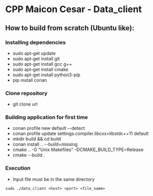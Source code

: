 # CPP Maicon Cesar - Data_client

## How to build from scratch (Ubuntu like):

### Installing dependencies
- sudo apt-get update
- sudo apt-get install git
- sudo apt-get install gcc g++
- sudo apt-get install cmake
- sudo apt-get install python3-pip
- pip install conan

### Clone repository
- git clone url

### Building application for first time
- conan profile new default --detect 
- conan profile update settings.compiler.libcxx=libstdc++11 default
- mkdir build && cd build
- conan install .. --build=missing
- cmake .. -G "Unix Makefiles" -DCMAKE_BUILD_TYPE=Release
- cmake --build .

### Execution
- Input file must be in the same directory 


```
sudo ./data_client <host> <port> <file_name>
```
